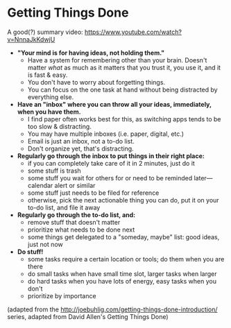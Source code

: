 # Getting Things Done

A good(?) summary video: https://www.youtube.com/watch?v=NnnaJkKdwjU

- **"Your mind is for having ideas, not holding them."**
    - Have a system for remembering other than your brain. Doesn't matter *what* as much as it matters that you trust it, you use it, and it is fast & easy.
    - You don't have to worry about forgetting things.
    - You can focus on the one task at hand without being distracted by everything else.
- **Have an "inbox" where you can throw all your ideas, immediately, when you have them.**
    - I find paper often works best for this, as switching apps tends to be too slow & distracting.
    - You may have multiple inboxes (i.e. paper, digital, etc.)
    - Email is just an inbox, not a to-do list.
    - Don't organize yet, that's distracting.
- **Regularly go through the inbox to put things in their right place:**
    - if you can completely take care of it in 2 minutes, just do it
    - some stuff is trash
    - some stuff you wait for others for or need to be reminded later—calendar alert or similar
    - some stuff just needs to be filed for reference
    - otherwise, pick the next actionable thing you can do, put it on your to-do list, and file it away
- **Regularly go through the to-do list, and:**
    - remove stuff that doesn't matter
    - prioritize what needs to be done next
    - some things get delegated to a "someday, maybe" list: good ideas, just not now
- **Do stuff!**
    - some tasks require a certain location or tools; do them when you are there
    - do small tasks when have small time slot, larger tasks when larger
    - do hard tasks when you have lots of energy, easy tasks when you don't
    - prioritize by importance

(adapted from the http://joebuhlig.com/getting-things-done-introduction/ series, adapted from David Allen's Getting Things Done)